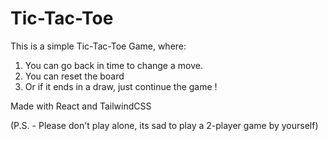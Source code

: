 # Tic-Tac-Toe

This is a simple Tic-Tac-Toe Game, where:
1. You can go back in time to change a move.
2. You can reset the board
3. Or if it ends in a draw, just continue the game !

Made with React and TailwindCSS

(P.S. - Please don't play alone, its sad to play a 2-player game by yourself)
